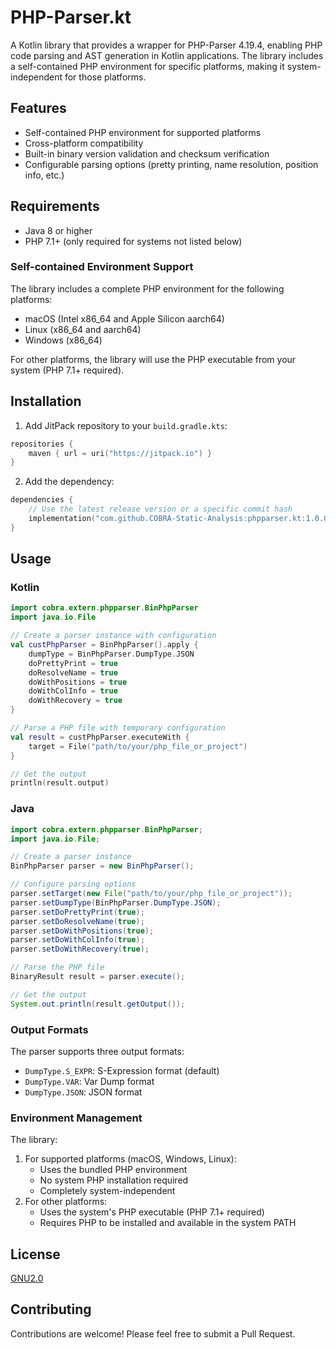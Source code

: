# PHP-Parser.kt

A Kotlin library that provides a wrapper for PHP-Parser 4.19.4, enabling PHP code parsing and AST generation in Kotlin applications. The library includes a self-contained PHP environment for specific platforms, making it system-independent for those platforms.

## Features

- Self-contained PHP environment for supported platforms
- Cross-platform compatibility
- Built-in binary version validation and checksum verification
- Configurable parsing options (pretty printing, name resolution, position info, etc.)

## Requirements

- Java 8 or higher
- PHP 7.1+ (only required for systems not listed below)

### Self-contained Environment Support

The library includes a complete PHP environment for the following platforms:
- macOS (Intel x86_64 and Apple Silicon aarch64)
- Linux (x86_64 and aarch64)
- Windows (x86_64)

For other platforms, the library will use the PHP executable from your system (PHP 7.1+ required).

## Installation

1. Add JitPack repository to your `build.gradle.kts`:
```kotlin
repositories {
    maven { url = uri("https://jitpack.io") }
}
```

2. Add the dependency:
```kotlin
dependencies {
    // Use the latest release version or a specific commit hash
    implementation("com.github.COBRA-Static-Analysis:phpparser.kt:1.0.0")
}
```

## Usage

### Kotlin

```kotlin
import cobra.extern.phpparser.BinPhpParser
import java.io.File

// Create a parser instance with configuration
val custPhpParser = BinPhpParser().apply {
    dumpType = BinPhpParser.DumpType.JSON
    doPrettyPrint = true
    doResolveName = true
    doWithPositions = true
    doWithColInfo = true
    doWithRecovery = true
}

// Parse a PHP file with temporary configuration
val result = custPhpParser.executeWith {
    target = File("path/to/your/php_file_or_project")
}

// Get the output
println(result.output)
```

### Java

```java
import cobra.extern.phpparser.BinPhpParser;
import java.io.File;

// Create a parser instance
BinPhpParser parser = new BinPhpParser();

// Configure parsing options
parser.setTarget(new File("path/to/your/php_file_or_project"));
parser.setDumpType(BinPhpParser.DumpType.JSON);
parser.setDoPrettyPrint(true);
parser.setDoResolveName(true);
parser.setDoWithPositions(true);
parser.setDoWithColInfo(true);
parser.setDoWithRecovery(true);

// Parse the PHP file
BinaryResult result = parser.execute();

// Get the output
System.out.println(result.getOutput());
```

### Output Formats

The parser supports three output formats:
- `DumpType.S_EXPR`: S-Expression format (default)
- `DumpType.VAR`: Var Dump format
- `DumpType.JSON`: JSON format

### Environment Management

The library:
1. For supported platforms (macOS, Windows, Linux):
   - Uses the bundled PHP environment
   - No system PHP installation required
   - Completely system-independent
2. For other platforms:
   - Uses the system's PHP executable (PHP 7.1+ required)
   - Requires PHP to be installed and available in the system PATH

## License

[GNU2.0](./LICENSE)

## Contributing

Contributions are welcome! Please feel free to submit a Pull Request.
